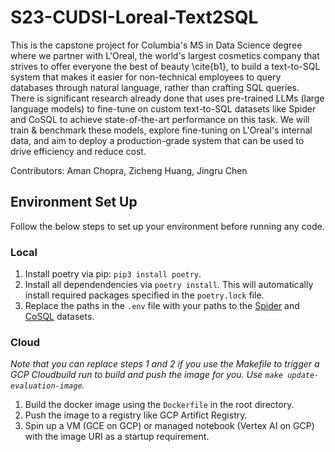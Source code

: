 # S23-CUDSI-Loreal-Text2SQL

This is the capstone project for Columbia's MS in Data Science degree where we partner with L'Oreal, the world's largest cosmetics company that strives to offer everyone the best of beauty \cite{b1}, to build a text-to-SQL system that makes it easier for non-technical employees to query databases through natural language, rather than crafting SQL queries. There is significant research already done that uses pre-trained LLMs (large language models) to fine-tune on custom text-to-SQL datasets like Spider and CoSQL to achieve state-of-the-art performance on this task. We will train & benchmark these models, explore fine-tuning on L'Oreal's internal data, and aim to deploy a production-grade system that can be used to drive efficiency and reduce cost. 

Contributors: Aman Chopra, Zicheng Huang, Jingru Chen

## Environment Set Up

Follow the below steps to set up your environment before running any code.

### Local

1. Install poetry via pip: `pip3 install poetry`.
2. Install all dependendencies via `poetry install`. This will automatically install required packages specified in the `poetry.lock` file.
3. Replace the paths in the `.env` file with your paths to the [Spider](https://drive.google.com/uc?export=download&id=1TqleXec_OykOYFREKKtschzY29dUcVAQ) and [CoSQL](https://drive.google.com/uc?export=download&id=1Y3ydpFiQQ3FC0bzdfy3groV95O_f1nXF) datasets.

### Cloud

*Note that you can replace steps 1 and 2 if you use the Makefile to trigger a GCP Cloudbuild run to build and push the image for you. Use `make update-evaluation-image`.*

1. Build the docker image using the `Dockerfile` in the root directory. 
2. Push the image to a registry like GCP Artifict Registry. 
3. Spin up a VM (GCE on GCP) or managed notebook (Vertex AI on GCP) with the image URI as a startup requirement.